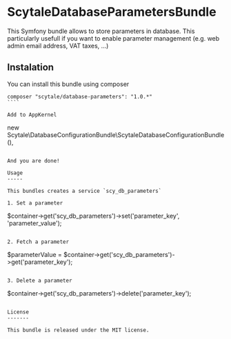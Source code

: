 ScytaleDatabaseParametersBundle
===============================

This Symfony bundle allows to store parameters in database. This particularly usefull if you want to enable parameter management (e.g. web admin email address, VAT taxes, ...)

Instalation
-----------

You can install this bundle using composer

`````
composer "scytale/database-parameters": "1.0.*"
````

Add to AppKernel

``````
new Scytale\DatabaseConfigurationBundle\ScytaleDatabaseConfigurationBundle(),
``````

And you are done!

Usage
-----

This bundles creates a service `scy_db_parameters`

1. Set a parameter

  ``````
  $container->get('scy_db_parameters')->set('parameter_key', 'parameter_value');
  ``````
  
2. Fetch a parameter
  
  ``````
  $parameterValue = $container->get('scy_db_parameters')->get('parameter_key');
  ``````

3. Delete a parameter

  ``````
  $container->get('scy_db_parameters')->delete('parameter_key');
  ``````

License
-------

This bundle is released under the MIT license.





